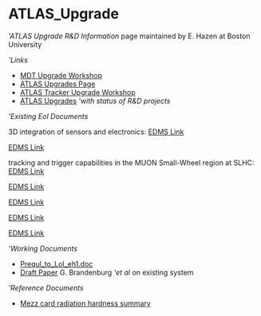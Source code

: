 # ATLAS_Upgrade
*'ATLAS Upgrade R&D Information* page maintained by E. Hazen at Boston University

*'Links*

 * [MDT Upgrade Workshop](http://indico.cern.ch/conferenceDisplay.py?confId=16061)
 * [ATLAS Upgrades Page](http://atlas.web.cern.ch/Atlas/GROUPS/UPGRADES/)
 * [ATLAS Tracker Upgrade Workshop](http://agenda.cern.ch/fullAgenda.php?ida=a053875)
 * [ATLAS Upgrades](http://atlas.web.cern.ch/Atlas/GROUPS/UPGRADES/)
  _'with status of R&D projects_

*'Existing EoI Documents*


3D integration of sensors and electronics:
[EDMS Link](https://edms.cern.ch/document/815308/1)

[EDMS Link](https://edms.cern.ch/document/822358/1)

tracking and trigger capabilities in the MUON Small-Wheel region at SLHC:
[EDMS Link](https://edms.cern.ch/document/822364/1)

[EDMS Link](https://edms.cern.ch/document/822425/1)

[EDMS Link](https://edms.cern.ch/document/822596/1)

[EDMS Link](https://edms.cern.ch/document/830256/1)

[EDMS Link](https://edms.cern.ch/document/830261/1)

*'Working Documents*

 * [Prequl_to_LoI_eh1.doc](http://joule.bu.edu/~hazen/ATLAS/SLHC/Prequil_to_LoI_eh1.doc)
 * [Draft Paper](http://joule.bu.edu/~hazen/ATLAS/SLHC/mdt_elx_draft.pdf)
 G. Brandenburg _'et al_ on existing system

*'Reference Documents*

 * [Mezz card radiation hardness summary](http://bmc.bu.edu/bmc/radtol/Mezz%20card%20rad%20summary.pdf)

